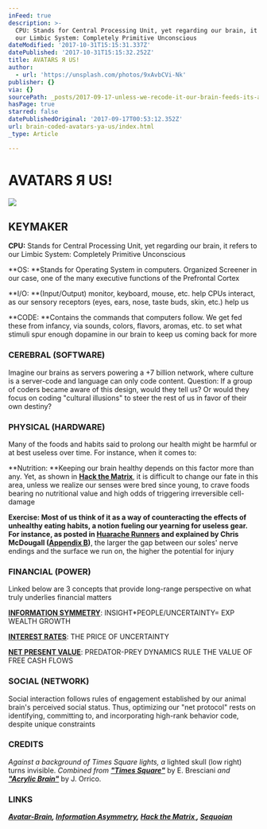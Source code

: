 ```yaml
---
inFeed: true
description: >-
  CPU: Stands for Central Processing Unit, yet regarding our brain, it refers to
  our Limbic System: Completely Primitive Unconscious
dateModified: '2017-10-31T15:15:31.337Z'
datePublished: '2017-10-31T15:15:32.252Z'
title: AVATARS Я US!
author:
  - url: 'https://unsplash.com/photos/9xAvbCVi-Nk'
publisher: {}
via: {}
sourcePath: _posts/2017-09-17-unless-we-recode-it-our-brain-feeds-its-avatar-to-coders.md
hasPage: true
starred: false
datePublishedOriginal: '2017-09-17T00:53:12.352Z'
url: brain-coded-avatars-ya-us/index.html
_type: Article

---
```

# AVATARS Я US!
![](https://the-grid-user-content.s3-us-west-2.amazonaws.com/21657f1f-9428-40e3-87dd-23434eb7f653.png)

## **KEYMAKER**

**CPU:** Stands for Central Processing Unit, yet regarding our brain, it refers to our Limbic System: Completely Primitive Unconscious

**OS: **Stands for Operating System in computers. Organized Screener in our case, one of the many executive functions of the Prefrontal Cortex

**I/O: **(Input/Output) monitor, keyboard, mouse, etc. help CPUs interact, as our sensory receptors (eyes, ears, nose, taste buds, skin, etc.) help us

**CODE: **Contains the commands that computers follow. We get fed these from infancy, via sounds, colors, flavors, aromas, etc. to set what stimuli spur enough dopamine in our brain to keep us coming back for more

### **CEREBRAL (SOFTWARE)**

Imagine our brains as servers powering a +7 billion network, where culture is a server-code and language can only code content. Question: If a group of coders became aware of this design, would they tell us? Or would they focus on coding "cultural illusions" to steer the rest of us in favor of their own destiny?

### **PHYSICAL (HARDWARE)**

Many of the foods and habits said to prolong our health might be harmful or at best useless over time. For instance, when it comes to:

**Nutrition: **Keeping our brain healthy depends on this factor more than any. Yet, as shown in **[Hack the Matrix][0]**, it is difficult to change our fate in this area, unless we realize our senses were bred since young, to crave foods bearing no nutritional value and high odds of triggering irreversible cell-damage

**Exercise: **Most of us think of it as a way of counteracting the effects of unhealthy eating habits, a notion fueling our yearning for useless gear. For instance, as posted in **[Huarache Runners][1]** and explained by Chris McDougall (**[Appendix B][0])**, the larger the gap between our soles' nerve endings and the surface we run on, the higher the potential for injury

### **FINANCIAL (POWER)**

Linked below are 3 concepts that provide long-range perspective on what truly underlies financial matters

**[INFORMATION SYMMETRY][2]**: INSIGHT\*PEOPLE/UNCERTAINTY= EXP WEALTH GROWTH

**[INTEREST RATES][3]**: THE PRICE OF UNCERTAINTY

**[NET PRESENT VALUE][4]**: PREDATOR-PREY DYNAMICS RULE THE VALUE OF FREE CASH FLOWS

### **SOCIAL (NETWORK)**

Social interaction follows rules of engagement established by our animal brain's perceived social status. Thus, optimizing our "net protocol" rests on identifying, committing to, and incorporating high-rank behavior code, despite unique constraints

### CREDITS

_Against a background of Times Square lights, a_ lighted skull (low right) turns invisible. _Combined from **["Times Square"][5]**_ by E. Bresciani _and **["Acrylic Brain"][6]**_ by J. Orrico.

### LINKS

_**[Avatar-Brain][7], [Information Asymmetry][2], [Hack the Matrix ][0], [Sequoian][8]**_

[0]: http://www.infoasy.com/
[1]: https://www.strava.com/clubs/huarache-runners
[2]: http://sequoian.com/2016/03/wp-contentuploads201708information_symmetry-pdf/
[3]: http://sequoian.com/2015/09/wp-contentuploads201610the-discount-rate-pyramid-scheme-2-0-pdf/
[4]: http://sequoian.com/2017/08/wp-contentuploads201710predator-prey-economics-reloaded-pdf/
[5]: https://unsplash.com/@emanuelebresciani?photo=9xAvbCVi-Nk
[6]: https://unsplash.com/@jessedo81?photo=rmWtVQN5RzU
[7]: http://avatarbrain.com/
[8]: http://sequoian.com/